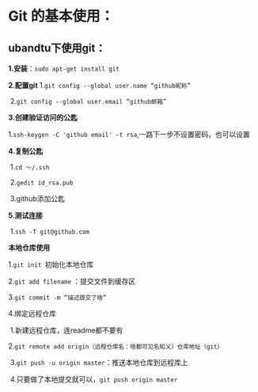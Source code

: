 # Git 的基本使用：

##  ubandtu下使用git：

**1.安装**：`sudo apt-get install git`

**2.配置git**
	1.`git config --global user.name “github昵称”`

​	2.`git config --global user.email “github邮箱”`

**3.创建验证访问的公匙**

​	1.`ssh-keygen -C 'github email' -t rsa`,一路下一步不设置密码，也可以设置

**4.复制公匙**

​	1.`cd ～/.ssh`

​	2.`gedit id_rsa.pub`

​	3.github添加公匙

**5.测试连接**

​	1.`ssh -T git@github.com`



**本地仓库使用**



1.`git init `初始化本地仓库

2.`git add filename` ：提交文件到缓存区

3.`git commit -m “描述提交了啥”`

4.绑定远程仓库

​	1.新建远程仓库，连readme都不要有

​	2.`git remote add origin（远程仓库名：啥都可见名知义）仓库地址（git）`

​	3.`git push -u origin master`：推送本地仓库到远程库上

​	4.只要做了本地提交就可以，`git push origin master`






